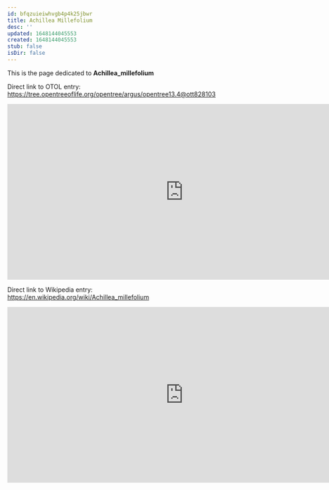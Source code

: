 ```yaml
---
id: bfqzuieiwhvgb4p4k25jbwr
title: Achillea Millefolium
desc: ''
updated: 1648144045553
created: 1648144045553
stub: false
isDir: false
---
```

This is the page dedicated to **Achillea_millefolium**


Direct link to OTOL entry: https://tree.opentreeoflife.org/opentree/argus/opentree13.4@ott828103



<html>
    <body>
    <iframe src="https://tree.opentreeoflife.org/opentree/argus/opentree13.4@ott828103"
    width="800" height="400" frameborder="0" allowfullscreen> </iframe>
    </body>
</html>
    


Direct link to Wikipedia entry: https://en.wikipedia.org/wiki/Achillea_millefolium



<html>
    <body>
    <iframe src="https://en.wikipedia.org/wiki/Achillea_millefolium"
    width="800" height="400" frameborder="0" allowfullscreen> </iframe>
    </body>
</html>
    
